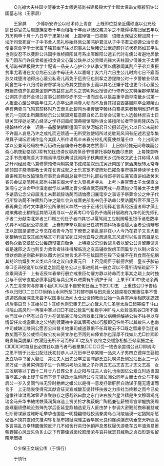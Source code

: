 <!-- { "loadSidebar": true } -->

　　○光禄大夫柱国少傅兼太子太师吏部尚书建极殿大学士赠太保谥文穆颍阳许公国墓志铭（王家屏） 

　　王家屏 
　　少傅新安许公以经术侍上青宫　上既即位益亲近儒硕遂以公充经筵日讲官先后周旋旃厦者十年而相相十年而以储议弗决争之不能得移疾归居五年以万历丙申十月十八日卒于里第讣闻　上震悼辍一日视朝　诏赠太保谥文穆加祭十一坛所司营死官一子中书舍人恩礼称始终焉公弟鸿胪君汶从子中书君立纲遵公治命走使奉宫詹李学士状属予铭其幽予往以职事从公后睹记公猷迹颇详览状宛然如其平生也则安忍不以斐辞公讳国字维桢颍阳其号系出唐雎阳公远五代时有儒公者避地居歙东门因东门许氏曾祖鉴祖汝贤父心蘐公鈇并以公贵赠光禄大夫柱国少傅兼太子太傅礼部尚书建极殿大学士配皆一品夫人心护公少从季父贾以儒雅闻其割产子弟弃责振贫事尤着语在太仓荆石公志中母汪夫人以嘉靖丁亥六月六日生公儿时病七日不寤而苏又戏堕洿池得出心蘐公私奇儿再免于厄贵征也则挈之游毘陵公时十岁警敏业倾其同舍生年十八归试新安督学冯公奇其文拔首多士而以其名汪嫌于姓也更今讳心蘐公既辍贾值岁饥疫兼坐割产故益贫且病久之丧明赖公授徒资行修养公又特廉郡倅某延公训其子或怀金谒公言事公颜颊尽赤不交一语而走名以是益重辛酉举南畿乡试第一人报至心蘐公卒踰年汪夫人亦卒公痛两尊人劬而不及食其报哀毁甚服除卒业宛陵山寺有两青鸟飞鸣其前移时乃去僧言此碧鸡也相传唐李翰林自蜀携来者我明惟舒梓溪状元一见因出所藏图绘示公公赋碧鸡篇意颇自负乙丑举会试第七人选翰林庶吉士日键关冥摉逖览究心经济之学抒词章闳深典丽馆阁称诗文兼擅所长者罕俪焉隆庆改元授翰林检讨奉　诏赐一品服使朝鲜适国王新梦河城君日公摄郊迎礼公以日公未嗣位不许国人哀恳乃许之成礼而还馈遗一无所受独使轺所过览胜观风间有纪述若皇华集吊箕子谒坛君诸作迄今其国人所传诵焉辛未春分校礼闱夏使益藩壬申　今上出阁讲学以公兼司经局校书万历改元自编修升右春坊右赞善□　上日御经帷无间寒燠而公斋心夙夜勤恪视□辈有加比进讲仪容周慎音节铿锵托事献规曲尽忠款　上每悚意听之手书责难陈善大字赐焉甲戌秋典试武闱丙子秋典顺天乡试所收文武士并称得人顷之升司经局洗马兼修撰预修两朝实录书成咸蒙叙赉戊寅迁南国子祭酒庚辰转太常寺卿领国子祭酒事教士务在长育成就之士乐其宽不督而劝巳擢詹事府事兼侍读学士仍直讲帷其秋改恊理詹府事充会典副总裁辛巳升礼部右侍郎寻转左兼官直讲如故癸未春典会试夏简拜礼部尚书兼东阁大学士入赞机务寻从　上考卜寿官晋太子太保直文渊阁与之诰命甲申滇南献俘以决策功晋少保直武英殿丙戌一品满加少傅兼太子太傅予诰荫公念父母厝浅土未葬疏辞诰荫而请恤愿归襄窀穸之事诏予祭葬命公之仲子代行所辞诰荫不许固辞乃许之踰年会典成晋吏部尚书仍予诰命公受诰而辞官不拜己丑春再典会试时文体寝坏公所录制义粹然一出于正诸引用释老言离经叛道者即才藻士咸摈弗收士稍稍惩其陋习焉寻以一品再考□今官仍予诰荫计居政府九年代祀先师孔子者二分献南北郊者三□赠三代任子者四其它以扈驾阅工应制赐蟒玉银币诸恩数率优异不可胜纪公亦感激　上眷知孳孳以献替巳任初有摘科场事语侵大臣者公请辩邪正以定国是谓昔之专恣在权贵今乃在下僚昔之淆乱是非在小人今乃在君子又言大臣犹梗柟也宜取其阅历略其寸朽言官犹江河也宜导之疏通息其风波时以名言然自是忌者弥众数交章诋公公每疏辩辄自劾免　上特嘉公忠谠数谴言者以留公公言留臣谴言者是速臣之去也则复力救言者往往得解临洮之变首辅欲俟虏王回巢专力以制火酋公愤欵虏助逆则欲并剿以图大创又尝言戈矛不在敌国而在毂下安攘不在兵食而在纪纲其持论忼慨引大义类此升储之议自庚寅元日　上召见阁臣于毓德宫拥　皇长子膝前命□臣谛视谕所以保爱之旨而是冬公以三事进规其一册立深以不得所请惭疏留不下余乘间请于　上有诏辰年春举行册立戒羣臣勿讙方静以待命而主事其之疏上矣时独公与不佞守直度必偾事因相与具公揭以进冀有所调护于间　上果不□□中使诘余两人先生辈奈何与郎署小臣□□以是不自安旬日而上书乞□□五　上重违公□予告给传以归归□二三□□徜徉山水间所至□村醪市脯与田夫渔父接席相饮餐置往事不啻遗迹然燕居深念未尝不以国事忧及闻太仓公请预教而公始一色喜寄声余相庆犹諰諰虑后事曰吾卜其始矣□卜其终也则忠臣无巳之心哉未几仁圣皇太后□起哭临于斗山书院山高风烈一再宿中寒以归□不起公貌温气和襟宇冲旷与人处若溪若谷□所不涵纳而其中介然有以自守方在馆局甚江陵公所器重江陵父病朝绅醵祷公独不往寻以夺情留任众或露章攻之公特削赎藏袖中诣其第密劝以行服即见忤终不以其故告人也南中司成缺江陵问公愿否公曰督关地重司成道尊惧不任耳敢云不□既之留雍亭当迁者数矣而不及公或怪问故公初曰资宜尔也至再则曰俸宜尔也深厚不伐如此尤□俭素即既贵鲑菜脱粟□衣濯冠无所不可而所□□之及所哀怜之交缓急相抵至倾槖振之无□□□□时每旦出必携钱以施丐者丐者羣集□□□□受一钱去余尝谓公此□即纳沟之思不恻于此云公配汪氏初封恭人以万历辛巳卒累赠一品夫人子男四立德庠生娶鲍氏立功中书舍人娶汪　并汪夫人出先公卒立言聘邵氏立礼聘洪氏侧室汪出女三一适吴万成一适黄寀俱国子生一许聘洪考功文衡之子孙男五志古志吉志才志文志高　女三汶纲等以丁酉十二月廿八日葬公豸山之阳与汪夫人合礼也余因忆公爰立时适当国事鼎革之会上疑于任而下竞于挠政地滋惧府公与元辅长洲公同年友而太仓公与不佞后公一岁入复同气味无异时枘凿之嫌公以是得一意发抒隳肝胆自効谋于庭无遗谞而言于　上无隐衷使得究其猷宫征交宣咸酸互燮转移扶拨之力宗社当终赖之而今已矣追惟往谊澘焉涕零讵直聚散存之感哉铭曰歙之东门许右族台星注精是生文穆碧鸡兆瑞金马升华书紬缃帙藻润黄麻造士贤关抡才秇薮既广陶甄兼弘薪槱青宫翠幄执筴周旋琢磨绩懋疏沦劳殚先学后臣延登鼎轴选爱万人匪由梦卜参调大密觐前旒皋襄益戒杜断房谋厥或睢盱毛举挚击国是一明捷翩顿戢狡焉豢虏乌合冯陵庙谟一定猖猘斯惩偘偘不挠其直如矢推沟轸复挞市抱耻深惟主器早属元良约廑纳牖虑切垂堂天听匪高多言易乱方幸转圜俄惊反汗几不如舍行矣归休销声息景杖屦优游悬车五年溘焉易箦朝野摧心风云失色豸山之下有欝佳城褒纶愍册荣与哀并我志其藏勒之贞石形窆名留昭示罔极 

　　○少保王文端公传（于慎行） 

　　于慎行 
